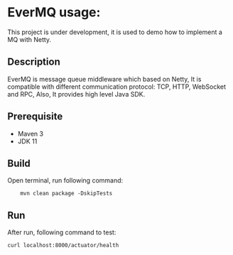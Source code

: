 # EverMQ usage:
This project is under development, it is used to demo how to implement a MQ with Netty.


## Description

EverMQ is message queue middleware which based on Netty, It is compatible with different communication
protocol: TCP, HTTP, WebSocket and RPC, Also, It provides high level Java SDK.


## Prerequisite
* Maven 3
* JDK 11

        
## Build
Open terminal, run following command:
```
    mvn clean package -DskipTests
```

## Run
After run, following command to test:
```
curl localhost:8000/actuator/health
```
